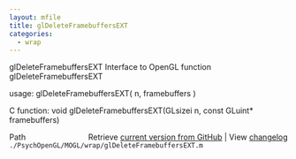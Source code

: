 ```yaml
---
layout: mfile
title: glDeleteFramebuffersEXT
categories:
  - wrap
---
```


glDeleteFramebuffersEXT  Interface to OpenGL function glDeleteFramebuffersEXT

usage:  glDeleteFramebuffersEXT\( n, framebuffers \)

C function:  void glDeleteFramebuffersEXT\(GLsizei n, const GLuint\* framebuffers\)


<div class="code_header" style="text-align:right;">
  <span style="float:left;">Path&nbsp;&nbsp;</span> <span class="counter">Retrieve <a href=
  "https://raw.github.com/Psychtoolbox-3/Psychtoolbox-3/beta/./PsychOpenGL/MOGL/wrap/glDeleteFramebuffersEXT.m">current version from GitHub</a> | View <a href=
  "https://github.com/Psychtoolbox-3/Psychtoolbox-3/commits/beta/./PsychOpenGL/MOGL/wrap/glDeleteFramebuffersEXT.m">changelog</a></span>
</div>
<div class="code">
  <code>./PsychOpenGL/MOGL/wrap/glDeleteFramebuffersEXT.m</code>
</div>
